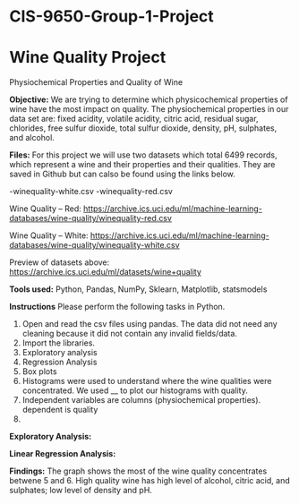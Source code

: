 # CIS-9650-Group-1-Project

# Wine Quality Project
Physiochemical Properties and Quality of Wine

**Objective:**
We are trying to determine which physicochemical properties of wine have the most impact on quality. The physiochemical properties in our data set are: fixed acidity, volatile acidity, citric acid, residual sugar, chlorides, free sulfur dioxide, total sulfur dioxide, density, pH, sulphates, and alcohol.


**Files:**
For this project we will use two datasets which total 6499 records, which represent a wine and their properties and their qualities. They are saved in Github but can calso be found using the links below.

-winequality-white.csv 
-winequality-red.csv  

Wine Quality – Red: https://archive.ics.uci.edu/ml/machine-learning-databases/wine-quality/winequality-red.csv 

Wine Quality – White: https://archive.ics.uci.edu/ml/machine-learning-databases/wine-quality/winequality-white.csv 

Preview of datasets above: https://archive.ics.uci.edu/ml/datasets/wine+quality 

**Tools used:**
Python, Pandas, NumPy, Sklearn, Matplotlib, statsmodels


**Instructions**
Please perform the following tasks in Python.

1. Open and read the csv files using pandas. The data did not need any cleaning because it did not contain any invalid fields/data.
2. Import the libraries.
3. Exploratory analysis
4. Regression Analysis
5. Box plots
6. Histograms were used to understand where the wine qualities were concentrated. We used __ to plot our histograms with quality.
7. Independent variables are columns (physiochemical properties). dependent is quality
8.


**Exploratory Analysis:**

**Linear Regression Analysis:**

**Findings:**
The graph shows the most of the wine quality concentrates betwene 5 and 6.
High quality wine has high level of alcohol, citric acid, and sulphates; low level of density and pH.   
